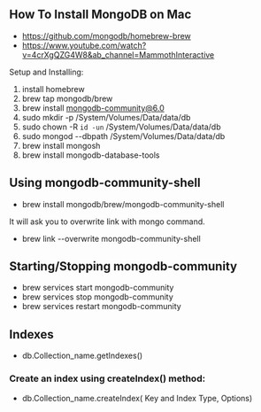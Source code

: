 ## How To Install MongoDB on Mac
- https://github.com/mongodb/homebrew-brew
- https://www.youtube.com/watch?v=4crXgQZG4W8&ab_channel=MammothInteractive


Setup and Installing:
1. install homebrew
2. brew tap mongodb/brew
3. brew install mongodb-community@6.0
4. sudo mkdir -p /System/Volumes/Data/data/db
5. sudo chown -R `id -un` /System/Volumes/Data/data/db
6. sudo mongod --dbpath /System/Volumes/Data/data/db
3. brew install mongosh
4. brew install mongodb-database-tools

## Using mongodb-community-shell
- brew install mongodb/brew/mongodb-community-shell

It will ask you to overwrite link with mongo command.

- brew link --overwrite mongodb-community-shell


Starting/Stopping mongodb-community
-----------------------------------
- brew services start mongodb-community
- brew services stop mongodb-community
- brew services restart mongodb-community

## Indexes
- db.Collection_name.getIndexes()
### Create an index using createIndex() method:
- db.Collection_name.createIndex( Key and Index Type, Options)

